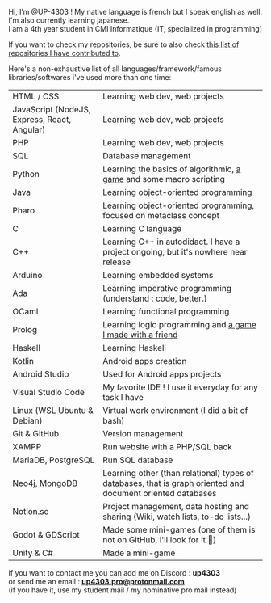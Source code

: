 Hi, I’m @UP-4303 ! My native language is french but I speak english as well. I'm also currently learning japanese.  
I am a 4th year student in CMI Informatique (IT, specialized in programming)

If you want to check my repositories, be sure to also check [this list of repositories I have contributed to](https://github.com/stars/UP-4303/lists/contributor).

Here's a non-exhaustive list of all languages/framework/famous libraries/softwares i've used more than one time:

|  |  |
| - | - |
| HTML / CSS                                    | Learning web dev, web projects                                                                               |
| JavaScript (NodeJS, Express, React, Angular)  | Learning web dev, web projects                                                                               |
| PHP                                           | Learning web dev, web projects                                                                               |
| SQL                                           | Database management                                                                                          |
| Python                                        | Learning the basics of algorithmic, [a game](https://github.com/UP-4303/VISI301) and some macro scripting    |
| Java                                          | Learning object-oriented programming                                                                         |
| Pharo                                         | Learning object-oriented programming, focused on metaclass concept                                           |
| C                                             | Learning C language                                                                                          |
| C++                                           | Learning C++ in autodidact. I have a project ongoing, but it's nowhere near release                          |
| Arduino                                       | Learning embedded systems                                                                                    |
| Ada                                           | Learning imperative programming (understand : code, better.)                                                 |
| OCaml                                         | Learning functional programming                                                                              |
| Prolog                                        | Learning logic programming and [a game I made with a friend](https://github.com/UP-4303/PR0L0-G)             |
| Haskell                                       | Learning Haskell                                                                                             |
| Kotlin                                        | Android apps creation                                                                                        |
| Android Studio                                | Used for Android apps projects                                                                               |
| Visual Studio Code                            | My favorite IDE ! I use it everyday for any task I have                                                      |
| Linux (WSL Ubuntu & Debian)                   | Virtual work environment (I did a bit of bash)                                                               |
| Git & GitHub                                  | Version management                                                                                           |
| XAMPP                                         | Run website with a PHP/SQL back                                                                              |
| MariaDB, PostgreSQL                           | Run SQL database                                                                                             |
| Neo4j, MongoDB                                | Learning other (than relational) types of databases, that is graph oriented and document oriented databases  |
| Notion.so                                     | Project management, data hosting and sharing (Wiki, watch lists, to-do lists...)                             |
| Godot & GDScript                              | Made some mini-games (one of them is not on GitHub, i'll look for it 👀)                                    |
| Unity & C#                                    | Made a mini-game                                                                                             |

If you want to contact me you can add me on Discord : **up4303**  
or send me an email : **<up4303.pro@protonmail.com>**  
(if you have it, use my student mail / my nominative pro mail instead)
